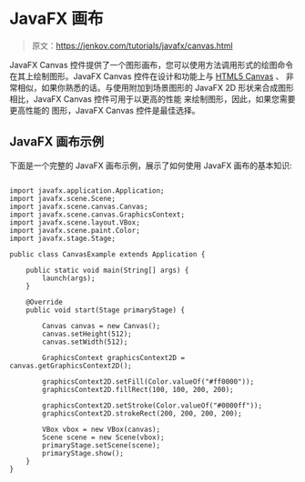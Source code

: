 # JavaFX 画布

> 原文：<https://jenkov.com/tutorials/javafx/canvas.html>

JavaFX Canvas 控件提供了一个图形画布，您可以使用方法调用形式的绘图命令在其上绘制图形。JavaFX Canvas 控件在设计和功能上与 [HTML5 Canvas](/html5-canvas/index.html) 、 非常相似，如果你熟悉的话。与使用附加到场景图形的 JavaFX 2D 形状来合成图形相比，JavaFX Canvas 控件可用于以更高的性能 来绘制图形，因此，如果您需要更高性能的 图形，JavaFX Canvas 控件是最佳选择。

## JavaFX 画布示例

下面是一个完整的 JavaFX 画布示例，展示了如何使用 JavaFX 画布的基本知识:

```

import javafx.application.Application;
import javafx.scene.Scene;
import javafx.scene.canvas.Canvas;
import javafx.scene.canvas.GraphicsContext;
import javafx.scene.layout.VBox;
import javafx.scene.paint.Color;
import javafx.stage.Stage;

public class CanvasExample extends Application {

    public static void main(String[] args) {
        launch(args);
    }

    @Override
    public void start(Stage primaryStage) {

        Canvas canvas = new Canvas();
        canvas.setHeight(512);
        canvas.setWidth(512);

        GraphicsContext graphicsContext2D = canvas.getGraphicsContext2D();

        graphicsContext2D.setFill(Color.valueOf("#ff0000"));
        graphicsContext2D.fillRect(100, 100, 200, 200);

        graphicsContext2D.setStroke(Color.valueOf("#0000ff"));
        graphicsContext2D.strokeRect(200, 200, 200, 200);

        VBox vbox = new VBox(canvas);
        Scene scene = new Scene(vbox);
        primaryStage.setScene(scene);
        primaryStage.show();
    }
}

```